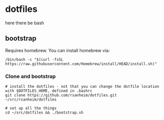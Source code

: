 # dotfiles

here there be bash

## bootstrap

Requires homebrew. You can install homebrew via:

```
/bin/bash -c "$(curl -fsSL https://raw.githubusercontent.com/Homebrew/install/HEAD/install.sh)"
```

### Clone and bootstrap

```
# install the dotfiles - not that you can change the dotfile location with $DOTFILES_HOME, defined in .bashrc
git clone https://github.com/rsanheim/dotfiles.git ~/src/rsanheim/dotfiles

# set up all the things
cd ~/src/dotfiles && ./bootstrap.sh
```

